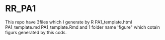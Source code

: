 RR_PA1
======

This repo have 3files which I generate by R 
PA1_template.html
PA1_template.md
PA1_template.Rmd
and 1 folder name 'figure" which cotain figurs generated by this cods.
